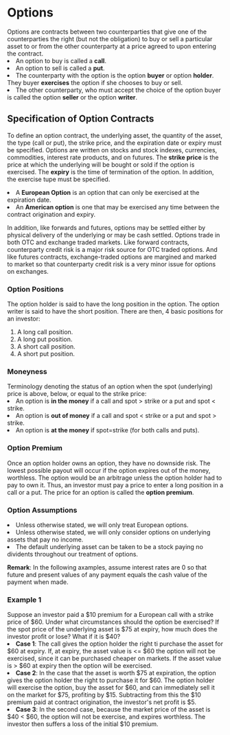 <h1>Options</h1>
Options are contracts between two counterparties that give one of the counterparties the right (but not the obligation) to buy or sell a particular asset to or from the other counterparty at a price agreed to upon entering the contract. 

<li>An option to buy is called a <b>call</b>.</li>
<li>An option to sell is called a <b>put</b>.</li>
<li>The counterparty with the option is the option <b>buyer</b> or option <b>holder</b>. They buyer <b>exercises</b> the option if she chooses to buy or sell.</li>
<li>The other counterparty, who must accept the choice of the option buyer is called the option <b>seller</b> or the option <b>writer</b>.</li>

<h2>Specification of Option Contracts</h2>

To define an option contract, the underlying asset, the quantity of the asset, the type (call or put), the strike price, and the expiration date or expiry must be specified. Options are written on stocks and stock indexes, currencies, commodities, interest rate products, and on futures. The __strike price__ is the price at which the underlying will be bought or sold if the option is exercised. The __expiry__ is the time of termination of the option. In addition, the exercise tupe must be specified.
<li>A <b>European Option</b> is an option that can only be exercised at the expiration date.</li>
<li>An <b>American option</b> is one that may be exercised any time between the contract origination and expiry.</li>

In addition, like forwards and futures, options may be settled either by physical delivery of the underlying or may be cash settled. Options trade in both OTC and exchange traded markets. Like forward contracts, counterparty credit risk is a major risk source for OTC traded options. And like futures contracts, exchange-traded options are margined and marked to market so that counterparty credit risk is a very minor issue for options on exchanges.

<h3>Option Positions</h3>
The option holder is said to have the long position in the option. The option writer is said to have the short position. There are then, 4 basic positions for an investor:
<ol>
  <li>A long call position.</li>
  <li>A long put position.</li>
  <li>A short call position.</li>
  <li>A short put position.</li>
</ol>

<h3>Moneyness</h3>
Terminology denoting the status of an option when the spot (underlying) price is above, below, or equal to the strike price:
<li>An option is <b>in the money</b> if a call and spot > strike or a put and spot < strike.</li>
<li>An option is <b>out of money</b> if a call and spot < strike or a put and spot > strike.</li>
<li>An option is <b>at the money</b> if spot=strike (for both calls and puts).</li>

<h3>Option Premium</h3>

Once an option holder owns an option, they have no downside risk. The lowest possible payout will occur if the option expires out of the money, worthless. The option would be an arbitrage unless the option holder had to pay to own it. Thus, an investor must pay a price to enter a long position in a call or a put. The price for an option is called the __option premium__.

<h3>Option Assumptions</h3>
<li>Unless otherwise stated, we will only treat European options.</li>
<li>Unless otherwise stated, we will only consider options on underlying assets that pay no income. </li>
<li>The default underlying asset can be taken to be a stock paying no dividents throughout our treatment of options.</li>

__Remark__: In the following axamples, assume interest rates are 0 so that future and present values of any payment equals the cash value of the payment when made. 

<h3>Example 1</h3>
Suppose an investor paid a $10 premium for a European call with a strike price of $60. Under what circumstances should the option be exercised? If the spot price of the underlying asset is $75 at expiry, how much does the investor profit or lose? What if it is $40?

<li><b>Case 1</b>: The call gives the option holder the right ti purchase the asset for $60 at expiry. If, at expiry, the asset value is <= $60 the option will not be exercised, since it can be purchased cheaper on markets. If the asset value is > $60 at expiry then the option will be exercised.</li>
<li><b>Case 2</b>: In the case that the asset is worth $75 at expiration, the option gives the option holder the right to purchase it for $60. The option holder will exercise the option, buy the asset for $60, and can immediately sell it on the market for $75, profiting by $15. Subtracting from this the $10 premium paid at contract origination, the investor's net profit is $5.</li>
<li><b>Case 3</b>: In the second case, because the market price of the asset is $40 < $60, the option will not be exercise, and expires worthless. The investor then suffers a loss of the initial $10 premium.</li>

